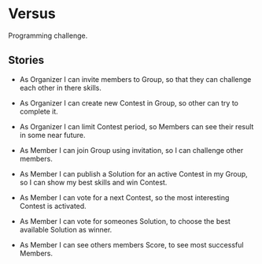 # Versus

Programming challenge.

## Stories

* As Organizer I can invite members to Group, so that they can challenge each other in there skills.
* As Organizer I can create new Contest in Group, so other can try to complete it.
* As Organizer I can limit Contest period, so Members can see their result in some near future.

* As Member I can join Group using invitation, so I can challenge other members.
* As Member I can publish a Solution for an active Contest in my Group, so I can show my best skills and win Contest. 
* As Member I can vote for a next Contest, so the most interesting Contest is activated.
* As Member I can vote for someones Solution, to choose the best available Solution as winner.
* As Member I can see others members Score, to see most successful Members.
